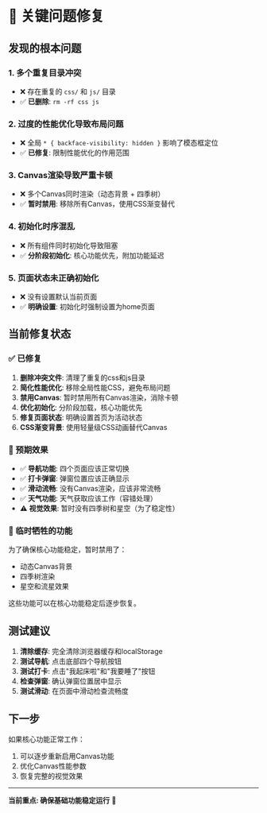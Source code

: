 # 🚨 关键问题修复

## 发现的根本问题

### 1. **多个重复目录冲突**
- ❌ 存在重复的 `css/` 和 `js/` 目录
- ✅ **已删除**: `rm -rf css js`

### 2. **过度的性能优化导致布局问题**
- ❌ 全局 `* { backface-visibility: hidden }` 影响了模态框定位
- ✅ **已修复**: 限制性能优化的作用范围

### 3. **Canvas渲染导致严重卡顿**
- ❌ 多个Canvas同时渲染（动态背景 + 四季树）
- ✅ **暂时禁用**: 移除所有Canvas，使用CSS渐变替代

### 4. **初始化时序混乱**
- ❌ 所有组件同时初始化导致阻塞
- ✅ **分阶段初始化**: 核心功能优先，附加功能延迟

### 5. **页面状态未正确初始化**
- ❌ 没有设置默认当前页面
- ✅ **明确设置**: 初始化时强制设置为home页面

## 当前修复状态

### ✅ 已修复
1. **删除冲突文件**: 清理了重复的css和js目录
2. **简化性能优化**: 移除全局性能CSS，避免布局问题
3. **禁用Canvas**: 暂时禁用所有Canvas渲染，消除卡顿
4. **优化初始化**: 分阶段加载，核心功能优先
5. **修复页面状态**: 明确设置首页为活动状态
6. **CSS渐变背景**: 使用轻量级CSS动画替代Canvas

### 🎯 预期效果
- ✅ **导航功能**: 四个页面应该正常切换
- ✅ **打卡弹窗**: 弹窗位置应该正确显示
- ✅ **滑动流畅**: 没有Canvas渲染，应该非常流畅
- ✅ **天气功能**: 天气获取应该工作（容错处理）
- ⚠️ **视觉效果**: 暂时没有四季树和星空（为了稳定性）

### 🔄 临时牺牲的功能
为了确保核心功能稳定，暂时禁用了：
- 动态Canvas背景
- 四季树渲染
- 星空和流星效果

这些功能可以在核心功能稳定后逐步恢复。

## 测试建议

1. **清除缓存**: 完全清除浏览器缓存和localStorage
2. **测试导航**: 点击底部四个导航按钮
3. **测试打卡**: 点击"我起床啦"和"我要睡了"按钮
4. **检查弹窗**: 确认弹窗位置居中显示
5. **测试滑动**: 在页面中滑动检查流畅度

## 下一步

如果核心功能正常工作：
1. 可以逐步重新启用Canvas功能
2. 优化Canvas性能参数
3. 恢复完整的视觉效果

---

**当前重点: 确保基础功能稳定运行** 🎯